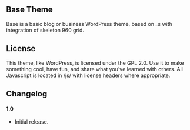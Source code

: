 Base Theme
---------------
Base is a basic blog or business WordPress theme, based on _s with integration of skeleton 960 grid. 



License
---------------
This theme, like WordPress, is licensed under the GPL 2.0. Use it to make something cool, have fun, and share what you've learned with others. 
All Javascript is located in /js/ with license headers where appropriate.


Changelog
---------------
#### 1.0
* Initial release.